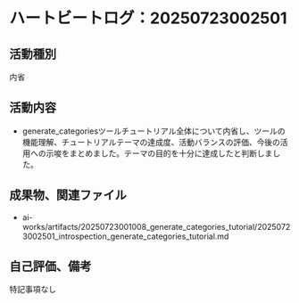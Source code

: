 # ハートビートログ：20250723002501

## 活動種別
内省

## 活動内容
- generate_categoriesツールチュートリアル全体について内省し、ツールの機能理解、チュートリアルテーマの達成度、活動バランスの評価、今後の活用への示唆をまとめました。テーマの目的を十分に達成したと判断しました。

## 成果物、関連ファイル
- ai-works/artifacts/20250723001008_generate_categories_tutorial/20250723002501_introspection_generate_categories_tutorial.md

## 自己評価、備考
特記事項なし
